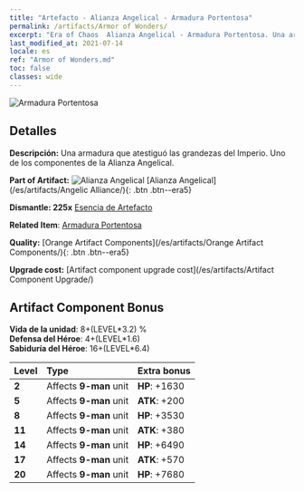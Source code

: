 ```yaml
---
title: "Artefacto - Alianza Angelical - Armadura Portentosa"
permalink: /artifacts/Armor of Wonders/
excerpt: "Era of Chaos  Alianza Angelical - Armadura Portentosa. Una armadura que atestiguó las grandezas del Imperio. Uno de los componentes de la Alianza Angelical."
last_modified_at: 2021-07-14
locale: es
ref: "Armor of Wonders.md"
toc: false
classes: wide
---
```


 ![Armadura Portentosa](/images/t/artifact_40414.png)



## Detalles

 **Descripción:** Una armadura que atestiguó las grandezas del Imperio. Uno de los componentes de la Alianza Angelical.

 **Part of Artifact:** ![Alianza Angelical](/images/t/icon_artifact_41.png) [Alianza Angelical](/es/artifacts/Angelic Alliance/){: .btn .btn--era5}

 **Dismantle: 225x** [Esencia de Artefacto](/ItemsES/con_905/)

 **Related Item**: [Armadura Portentosa](/ItemsES/art_153/)

 **Quality:** [Orange Artifact Components](/es/artifacts/Orange Artifact Components/){: .btn .btn--era5}

 **Upgrade cost:** [Artifact component upgrade cost](/es/artifacts/Artifact Component Upgrade/)

## Artifact Component Bonus

  **Vida de la unidad**: 8+(LEVEL\*3.2) %<br/>**Defensa del Héroe**: 4+(LEVEL\*1.6)<br/>**Sabiduría del Héroe**: 16+(LEVEL\*6.4)

  |  Level  | Type |    Extra bonus  | 
  |:--------|:-----|:----------------| 
  | **2** | Affects **9-man** unit | **HP**: +1630 | 
  | **5** | Affects **9-man** unit | **ATK**: +200 | 
  | **8** | Affects **9-man** unit | **HP**: +3530 | 
  | **11** | Affects **9-man** unit | **ATK**: +380 | 
  | **14** | Affects **9-man** unit | **HP**: +6490 | 
  | **17** | Affects **9-man** unit | **ATK**: +570 | 
  | **20** | Affects **9-man** unit | **HP**: +7680 | 
